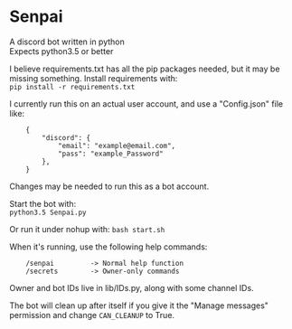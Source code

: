 # Senpai
  
A discord bot written in python  
Expects python3.5 or better  

I believe requirements.txt has all the pip packages needed, but it may be missing something. Install requirements with:  
```pip install -r requirements.txt```

I currently run this on an actual user account, and use a "Config.json" file like:
```
    {
        "discord": {
            "email": "example@email.com",
            "pass": "example_Password"
        },
    }
```
Changes may be needed to run this as a bot account.

Start the bot with:  
```python3.5 Senpai.py```

Or run it under nohup with:
```bash start.sh```

When it's running, use the following help commands:
```
    /senpai         -> Normal help function
    /secrets        -> Owner-only commands
```
Owner and bot IDs live in lib/IDs.py, along with some channel IDs. 

The bot will clean up after itself if you give it the "Manage messages" permission and change ```CAN_CLEANUP``` to True. 
